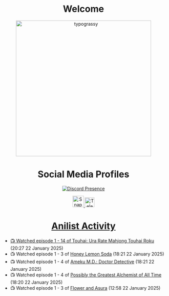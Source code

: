 <div align="center">

# Welcome
<a href="https://github.com/kawarimidoll/typograssy">
    <img alt="typograssy" src="https://typograssy.deno.dev/api?text=%E3%82%88%E3%81%86%E3%81%93%E3%81%9D%E3%81%BF%E3%81%AA%E3%81%95%E3%82%93%20-%20Sheby--&&l0=none&l1=82d9d0&l2=027353&l3=038c4c&l4=01402e&bg=none&frame=none&speed=100&comment=" width="421.99">
</a>

</div>

<div align="center">

# Social Media Profiles

[![Discord Presence](https://lanyard.cnrad.dev/api/612532963938271232)](https://discord.com/users/612532963938271232)


<a href="https://www.snapchat.com/add/a.sheby" title="Snapchat Profile">
    <img src="https://www.freepnglogos.com/uploads/snapchat-logo-png-0.png" width="35" alt="Snapchat Logo" />


<a href="https://t.me/ASheby" title="Telegram Profile">
    <img src="https://www.freepnglogos.com/uploads/telegram-logo-png-0.png" width="30" alt="Telegram Logo" />


</div>

<div align="center">

# Anilist Activity

</div>

<!-- ANILIST_ACTIVITY:start -->

-   📺 Watched episode 1 - 14 of [Touhai: Ura Rate Mahjong Touhai Roku](https://anilist.co/anime/173263) (20:27 22 January 2025)
-   📺 Watched episode 1 - 3 of [Honey Lemon Soda](https://anilist.co/anime/175443) (18:21 22 January 2025)
-   📺 Watched episode 1 - 4 of [Ameku M.D.: Doctor Detective](https://anilist.co/anime/176642) (18:21 22 January 2025)
-   📺 Watched episode 1 - 4 of [Possibly the Greatest Alchemist of All Time](https://anilist.co/anime/177506) (18:20 22 January 2025)
-   📺 Watched episode 1 - 3 of [Flower and Asura](https://anilist.co/anime/178022) (12:58 22 January 2025)

<!-- ANILIST_ACTIVITY:end -->
